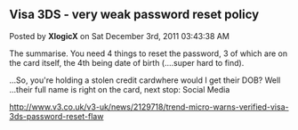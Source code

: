 ## Visa 3DS - very weak password reset policy
Posted by **XlogicX** on Sat December 3rd, 2011 03:43:38 AM

The summarise. You need 4 things to reset the password, 3 of which are on the
card itself, the 4th being date of birth (....super hard to find).

...So, you're holding a stolen credit cardwhere would I get their DOB? Well
...their full name is right on the card, next stop: Social Media

<http://www.v3.co.uk/v3-uk/news/2129718/trend-micro-warns-verified-visa-3ds-password-reset-flaw>
